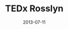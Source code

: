 ---
layout: 		case
title:  		TEDx Rosslyn
date: 			2013-07-11
projecturl: 	http://www.tedxrosslyn.com
permalink:		/tedxrosslyn/

categories:		Portfolio
tech: 			[Ruby on Rails, jQuery, PostgreSQL, Google Maps]
team: 			[Nicholas, Scott]
image: 			/assets/images/projects/2013/tedxrosslyn.png

summary:		The TEDx Rosslyn project involved developing an engaging site to allow conference participants to live stream the TEDx Event, view speaker profiles, purchase tickets and view location information. The conference focused on bringing together speakers in the DC area to discuss the world 30 years from now. The site was developed to allow mobile and tablet users to easily navigate and access the site content.
---
